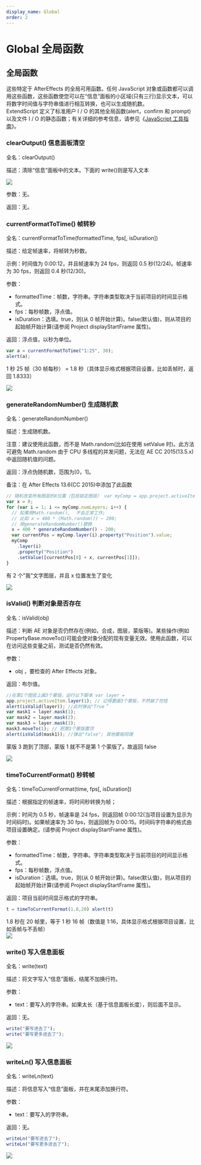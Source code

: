 ```yaml
---
display_name: Global
order: 2
---
```


# Global 全局函数

## 全局函数

这些特定于 AfterEffects 的全局可用函数。任何 JavaScript 对象或函数都可以调用这些函数，这些函数使您可以在“信息”面板的小区域(只有三行)显示文本，可以将数字时间值与字符串值进行相互转换，也可以生成随机数。  
ExtendScript 定义了标准用户 I / O 的其他全局函数(alert，confirm 和 prompt)以及文件 I /
O 的静态函数；有关详细的参考信息，请参见《[JavaScript 工具指南](https://extendscript.docsforadobe.dev/)》。

### clearOutput() 信息面板清空

全名：clearOutput()

描述：清除“信息”面板中的文本。下面的 write()则是写入文本

![](https://cdn.yuelili.com/20210824212139.png)

参数：无。

返回：无。

### currentFormatToTime() 帧转秒

全名：currentFormatToTime(formattedTime, fps[, isDuration])

描述：给定帧速率，将帧转为秒数。

示例：时间值为 0:00:12，并且帧速率为 24 fps，则返回 0.5 秒(12/24)。帧速率为 30 fps，则返回 0.4 秒(12/30)。

参数：

- formattedTime：帧数，字符串。字符串类型取决于当前项目的时间显示格式。
- fps：每秒帧数，浮点值。
- isDuration：选填。true，则(从 0 帧开始计算)。false(默认值)，则从项目的起始帧开始计算(请参阅 Project displayStartFrame 属性)。

返回：浮点值，以秒为单位。

```javascript
var a = currentFormatToTime("1:25", 30);
alert(a);
```

1 秒 25 帧（30 帧每秒） = 1.8 秒（具体显示格式根据项目设置，比如丢帧时，返回 1.8333）

![](https://mir.yuelili.com/2021/07/3b3549b35a370256a0b8d7dd97a54eb9.png)

### generateRandomNumber() 生成随机数

全名：generateRandomNumber()

描述：生成随机数。

注意：建议使用此函数，而不是 Math.random(比如在使用 setValue 时)。此方法可避免 Math.random 由于 CPU 多线程的并发问题，无法在 AE
CC 2015(13.5.x)中返回随机值的问题。

返回：浮点伪随机数，范围为[0，1]。

备注：在 After Effects 13.6(CC 2015)中添加了此函数

```javascript
// 随机改变所有图层的X位置（包括锁定图层） var myComp = app.project.activeItem;
var x = 0;
for (var i = 1; i <= myComp.numLayers; i++) {
  // 如果用Math.random(),  不会正常工作;
  // 比如 x = 400 * (Math.random()) – 200;
  // 用generateRandomNumber()替换
  x = 400 * generateRandomNumber() - 200;
  var currentPos = myComp.layer(i).property("Position").value;
  myComp
    .layer(i)
    .property("Position")
    .setValue([currentPos[0] + x, currentPos[1]]);
}
```

有 2 个"我"文字图层，并且 x 位置发生了变化

![](https://mir.yuelili.com/2021/07/e953884b1f9e64d7d293498c74976a94.png)

### isValid() 判断对象是否存在

全名：isValid(obj)

描述：判断 AE 对象是否仍然存在(例如，合成，图层，蒙版等)。某些操作(例如 PropertyBase.moveTo())可能会使对象分配的现有变量无效。使用此函数，可以在访问这些变量之前，测试是否仍然有效。

参数：

- obj ，要检查的 After Effects 对象。

返回：布尔值。

```javascript
//在第1个图层上画3个蒙版，运行以下脚本 var layer =
app.project.activeItem.layer(1); // 记得要画3个蒙版，不然崩了勿怪
alert(isValid(layer)); //此时弹出"True＂
var mask1 = layer.mask(1);
var mask2 = layer.mask(2);
var mask3 = layer.mask(3);
mask3.moveTo(1); // 把第3个蒙版置顶
alert(isValid(mask1)); //弹出"false"; 其他蒙版同理
```

蒙版 3 跑到了顶部，蒙版 1 就不不是第 1 个蒙版了。故返回 false

![](https://mir.yuelili.com/2021/07/3212ec842d0ca58f7999123b705ce12a.png)

### timeToCurrentFormat() 秒转帧

全名：timeToCurrentFormat(time, fps[, isDuration])

描述：根据指定的帧速率，将时间秒转换为帧；

示例：时间为 0.5 秒，帧速率是 24 fps，则返回帧 0:00:12(当项目设置为显示为时间码时)。如果帧速率为 30
fps，则返回帧为 0:00:15。时间码字符串的格式由项目设置确定。(请参阅 Project displayStartFrame 属性)。

参数：

- formattedTime：帧数，字符串。字符串类型取决于当前项目的时间显示格式。
- fps：每秒帧数，浮点值。
- isDuration：选填。true，则(从 0 帧开始计算)。false(默认值)，则从项目的起始帧开始计算(请参阅 Project displayStartFrame 属性)。

返回：项目当前时间显示格式的字符串。

```javascript
t = timeToCurrentFormat(1.8,20) alert(t)
```

1.8 秒在 20 帧里，等于 1 秒 16 帧（数值是 1:16，具体显示格式根据项目设置，比如丢帧与不丢帧）  
![](https://mir.yuelili.com/2021/07/87b59e8d0100a695c76545e44fe15b70.png)

### write() 写入信息面板

全名：write(text)

描述：将文字写入“信息”面板，结尾不加换行符。

参数：

- text：要写入的字符串。如果太长（基于信息面板长度），则后面不显示。

返回：无。

```javascript
write("要写进去了");
write("要写更多进去了");
```

![](https://mir.yuelili.com/2021/07/949f6c253285fd6df81137ed88cf140c.png)

### writeLn() 写入信息面板

全名：writeLn(text)

描述：将信息写入“信息”面板，并在末尾添加换行符。

参数：

- text：要写入的字符串。

返回：无。

```javascript
writeLn("要写进去了");
writeLn("要写更多进去了");
```

![](https://mir.yuelili.com/2021/07/e7f98a38cf409bc3506e75d406b7bb2c.png)
